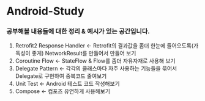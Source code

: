 # Android-Study
### 공부해볼 내용들에 대한 정리 & 예시가 있는 공간입니다.
1. Retrofit2 Response Handler <- Retrofit의 결과값을 좀더 한눈에 들어오도록(가독성이 좋게) NetworkResult를 만들어서 만들어 보기
2. Coroutine Flow <- StateFlow & Flow를 좀더 자유자재로 사용해 보기
3. Delegate Pattern <- 각각의 클래스마다 자주 사용하는 기능들을 묶어서 Delegate로 구현하여 중복코드 줄여보기
4. Unit Test <- Android 테스트 코드 작성해보기
5. Compose <- 컴포즈 유연하게 사용해보기

